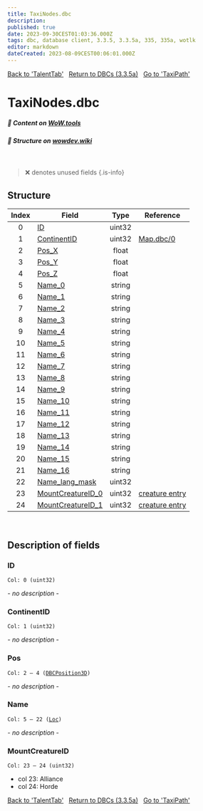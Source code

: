 ```yaml
---
title: TaxiNodes.dbc
description:
published: true
date: 2023-09-30CEST01:03:36.000Z
tags: dbc, database client, 3.3.5, 3.3.5a, 335, 335a, wotlk
editor: markdown
dateCreated: 2023-08-09CEST00:06:01.000Z
---
```

<a href="https://trinitycore.info/files/DBC/335/talenttab" class="mt-5 v-btn v-btn--depressed v-btn--flat v-btn--outlined theme--light v-size--default darkblue--text text--lighten-3"><span class="v-btn__content"><i aria-hidden="true" class="v-icon notranslate v-icon--left mdi mdi-arrow-left theme--light"></i><span>Back to 'TalentTab'</span></span></a>&nbsp;&nbsp;&nbsp;<a href="https://trinitycore.info/files/DBC/335/DBC" class="mt-5 v-btn v-btn--depressed v-btn--flat v-btn--outlined theme--light v-size--default darkblue--text text--lighten-3"><span class="v-btn__content"><i aria-hidden="true" class="v-icon notranslate v-icon--left mdi mdi-home-outline theme--light"></i><span>Return to DBCs (3.3.5a)</span></span></a>&nbsp;&nbsp;&nbsp;<a href="https://trinitycore.info/files/DBC/335/taxipath" class="mt-5 v-btn v-btn--depressed v-btn--flat v-btn--outlined theme--light v-size--default darkblue--text text--lighten-3"><span class="v-btn__content"><span>Go to 'TaxiPath'</span><i aria-hidden="true" class="v-icon notranslate v-icon--right mdi mdi-arrow-right theme--light"></i></span></a>

# TaxiNodes.dbc
##### :open_book: Content on [WoW.tools](https://wow.tools/dbc/?dbc=taxinodes&build=3.3.5.12340)
##### :pencil: Structure on [wowdev.wiki](https://wowdev.wiki/DB/TaxiNodes)
&nbsp;

> :x: denotes unused fields
{.is-info}


## Structure

| Index | Field | Type | Reference |
| :---: | --- | :---: | --- |
| 0 | [ID](#id) | uint32 |  |
| 1 | [ContinentID](#continentid) | uint32 | [Map.dbc/0](/files/DBC/335/map#id) |
| 2 | [Pos_X](#pos) | float |  |
| 3 | [Pos_Y](#pos) | float |  |
| 4 | [Pos_Z](#pos) | float |  |
| 5 | [Name_0](#name) | string |  |
| 6 | [Name_1](#name) | string |  |
| 7 | [Name_2](#name) | string |  |
| 8 | [Name_3](#name) | string |  |
| 9 | [Name_4](#name) | string |  |
| 10 | [Name_5](#name) | string |  |
| 11 | [Name_6](#name) | string |  |
| 12 | [Name_7](#name) | string |  |
| 13 | [Name_8](#name) | string |  |
| 14 | [Name_9](#name) | string |  |
| 15 | [Name_10](#name) | string |  |
| 16 | [Name_11](#name) | string |  |
| 17 | [Name_12](#name) | string |  |
| 18 | [Name_13](#name) | string |  |
| 19 | [Name_14](#name) | string |  |
| 20 | [Name_15](#name) | string |  |
| 21 | [Name_16](#name) | string |  |
| 22 | [Name_lang_mask](#name) | uint32 |  |
| 23 | [MountCreatureID_0](#mountcreatureid) | uint32 | [creature entry](/database/335/world/creature_template#entry) |
| 24 | [MountCreatureID_1](#mountcreatureid) | uint32 | [creature entry](/database/335/world/creature_template#entry) |
&nbsp;
## Description of fields

### ID
<code>Col: 0 (uint32)</code>

*- no description -*
&nbsp;

### ContinentID
<code>Col: 1 (uint32)</code>

*- no description -*
&nbsp;

### Pos
<code>Col: 2 &ndash; 4 ([DBCPosition3D](/how-to/worldposition))</code>

*- no description -*
&nbsp;

### Name
<code>Col: 5 &ndash; 22 ([Loc](/how-to/localization))</code>

*- no description -*
&nbsp;

### MountCreatureID
<code>Col: 23 &ndash; 24 (uint32)</code>

* col 23: Alliance
* col 24: Horde
&nbsp;

<a href="https://trinitycore.info/files/DBC/335/talenttab" class="mt-5 v-btn v-btn--depressed v-btn--flat v-btn--outlined theme--light v-size--default darkblue--text text--lighten-3"><span class="v-btn__content"><i aria-hidden="true" class="v-icon notranslate v-icon--left mdi mdi-arrow-left theme--light"></i><span>Back to 'TalentTab'</span></span></a>&nbsp;&nbsp;&nbsp;<a href="https://trinitycore.info/files/DBC/335/DBC" class="mt-5 v-btn v-btn--depressed v-btn--flat v-btn--outlined theme--light v-size--default darkblue--text text--lighten-3"><span class="v-btn__content"><i aria-hidden="true" class="v-icon notranslate v-icon--left mdi mdi-home-outline theme--light"></i><span>Return to DBCs (3.3.5a)</span></span></a>&nbsp;&nbsp;&nbsp;<a href="https://trinitycore.info/files/DBC/335/taxipath" class="mt-5 v-btn v-btn--depressed v-btn--flat v-btn--outlined theme--light v-size--default darkblue--text text--lighten-3"><span class="v-btn__content"><span>Go to 'TaxiPath'</span><i aria-hidden="true" class="v-icon notranslate v-icon--right mdi mdi-arrow-right theme--light"></i></span></a>

